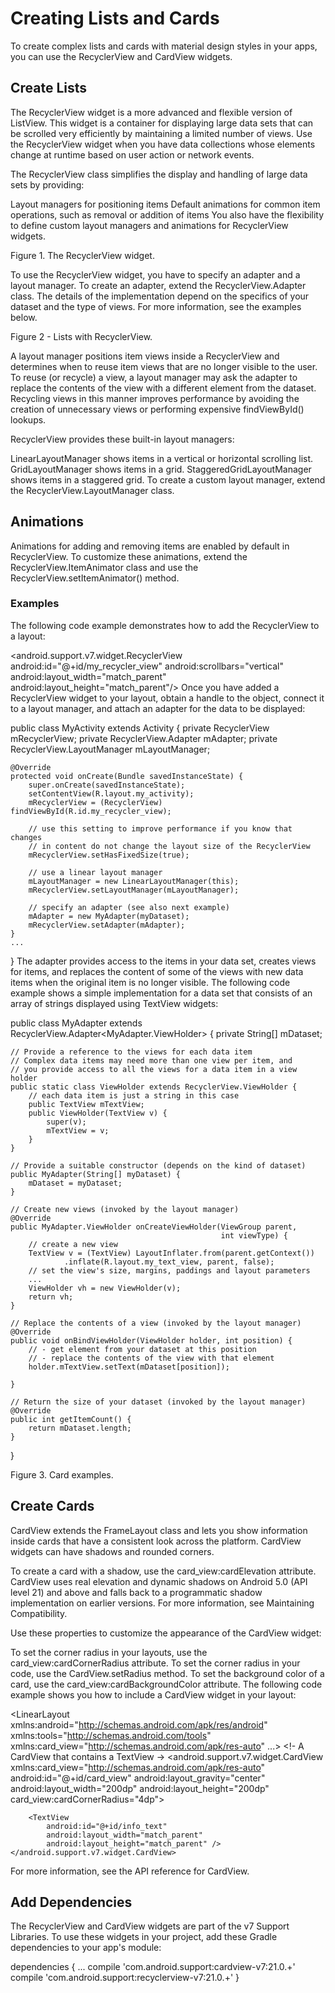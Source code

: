 # Creating Lists and Cards

To create complex lists and cards with material design styles in your apps, you can use the RecyclerView and CardView widgets.

## Create Lists
The RecyclerView widget is a more advanced and flexible version of ListView. This widget is a container for displaying large data sets that can be scrolled very efficiently by maintaining a limited number of views. Use the RecyclerView widget when you have data collections whose elements change at runtime based on user action or network events.

The RecyclerView class simplifies the display and handling of large data sets by providing:

Layout managers for positioning items
Default animations for common item operations, such as removal or addition of items
You also have the flexibility to define custom layout managers and animations for RecyclerView widgets.


Figure 1. The RecyclerView widget.

To use the RecyclerView widget, you have to specify an adapter and a layout manager. To create an adapter, extend the RecyclerView.Adapter class. The details of the implementation depend on the specifics of your dataset and the type of views. For more information, see the examples below.


Figure 2 - Lists with RecyclerView.

A layout manager positions item views inside a RecyclerView and determines when to reuse item views that are no longer visible to the user. To reuse (or recycle) a view, a layout manager may ask the adapter to replace the contents of the view with a different element from the dataset. Recycling views in this manner improves performance by avoiding the creation of unnecessary views or performing expensive findViewById() lookups.

RecyclerView provides these built-in layout managers:

LinearLayoutManager shows items in a vertical or horizontal scrolling list.
GridLayoutManager shows items in a grid.
StaggeredGridLayoutManager shows items in a staggered grid.
To create a custom layout manager, extend the RecyclerView.LayoutManager class.

## Animations
Animations for adding and removing items are enabled by default in RecyclerView. To customize these animations, extend the RecyclerView.ItemAnimator class and use the RecyclerView.setItemAnimator() method.

### Examples
The following code example demonstrates how to add the RecyclerView to a layout:

<!-- A RecyclerView with some commonly used attributes -->
<android.support.v7.widget.RecyclerView
    android:id="@+id/my_recycler_view"
    android:scrollbars="vertical"
    android:layout_width="match_parent"
    android:layout_height="match_parent"/>
Once you have added a RecyclerView widget to your layout, obtain a handle to the object, connect it to a layout manager, and attach an adapter for the data to be displayed:

public class MyActivity extends Activity {
    private RecyclerView mRecyclerView;
    private RecyclerView.Adapter mAdapter;
    private RecyclerView.LayoutManager mLayoutManager;

    @Override
    protected void onCreate(Bundle savedInstanceState) {
        super.onCreate(savedInstanceState);
        setContentView(R.layout.my_activity);
        mRecyclerView = (RecyclerView) findViewById(R.id.my_recycler_view);

        // use this setting to improve performance if you know that changes
        // in content do not change the layout size of the RecyclerView
        mRecyclerView.setHasFixedSize(true);

        // use a linear layout manager
        mLayoutManager = new LinearLayoutManager(this);
        mRecyclerView.setLayoutManager(mLayoutManager);

        // specify an adapter (see also next example)
        mAdapter = new MyAdapter(myDataset);
        mRecyclerView.setAdapter(mAdapter);
    }
    ...
}
The adapter provides access to the items in your data set, creates views for items, and replaces the content of some of the views with new data items when the original item is no longer visible. The following code example shows a simple implementation for a data set that consists of an array of strings displayed using TextView widgets:

public class MyAdapter extends RecyclerView.Adapter<MyAdapter.ViewHolder> {
    private String[] mDataset;

    // Provide a reference to the views for each data item
    // Complex data items may need more than one view per item, and
    // you provide access to all the views for a data item in a view holder
    public static class ViewHolder extends RecyclerView.ViewHolder {
        // each data item is just a string in this case
        public TextView mTextView;
        public ViewHolder(TextView v) {
            super(v);
            mTextView = v;
        }
    }

    // Provide a suitable constructor (depends on the kind of dataset)
    public MyAdapter(String[] myDataset) {
        mDataset = myDataset;
    }

    // Create new views (invoked by the layout manager)
    @Override
    public MyAdapter.ViewHolder onCreateViewHolder(ViewGroup parent,
                                                   int viewType) {
        // create a new view
        TextView v = (TextView) LayoutInflater.from(parent.getContext())
                .inflate(R.layout.my_text_view, parent, false);
        // set the view's size, margins, paddings and layout parameters
        ...
        ViewHolder vh = new ViewHolder(v);
        return vh;
    }

    // Replace the contents of a view (invoked by the layout manager)
    @Override
    public void onBindViewHolder(ViewHolder holder, int position) {
        // - get element from your dataset at this position
        // - replace the contents of the view with that element
        holder.mTextView.setText(mDataset[position]);

    }

    // Return the size of your dataset (invoked by the layout manager)
    @Override
    public int getItemCount() {
        return mDataset.length;
    }
}

Figure 3. Card examples.

## Create Cards
CardView extends the FrameLayout class and lets you show information inside cards that have a consistent look across the platform. CardView widgets can have shadows and rounded corners.

To create a card with a shadow, use the card_view:cardElevation attribute. CardView uses real elevation and dynamic shadows on Android 5.0 (API level 21) and above and falls back to a programmatic shadow implementation on earlier versions. For more information, see Maintaining Compatibility.

Use these properties to customize the appearance of the CardView widget:

To set the corner radius in your layouts, use the card_view:cardCornerRadius attribute.
To set the corner radius in your code, use the CardView.setRadius method.
To set the background color of a card, use the card_view:cardBackgroundColor attribute.
The following code example shows you how to include a CardView widget in your layout:

<LinearLayout xmlns:android="http://schemas.android.com/apk/res/android"
    xmlns:tools="http://schemas.android.com/tools"
    xmlns:card_view="http://schemas.android.com/apk/res-auto"
    ...>
    <!- A CardView that contains a TextView ->
    <android.support.v7.widget.CardView
        xmlns:card_view="http://schemas.android.com/apk/res-auto"
        android:id="@+id/card_view"
        android:layout_gravity="center"
        android:layout_width="200dp"
        android:layout_height="200dp"
        card_view:cardCornerRadius="4dp">

        <TextView
            android:id="@+id/info_text"
            android:layout_width="match_parent"
            android:layout_height="match_parent" />
    </android.support.v7.widget.CardView>
</LinearLayout>
For more information, see the API reference for CardView.

## Add Dependencies
The RecyclerView and CardView widgets are part of the v7 Support Libraries. To use these widgets in your project, add these Gradle dependencies to your app's module:

dependencies {
    ...
    compile 'com.android.support:cardview-v7:21.0.+'
    compile 'com.android.support:recyclerview-v7:21.0.+'
}
